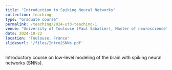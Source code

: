 ```yaml
---
title: "Introduction to Spiking Neural Networks"
collection: teaching
type: "Graduate course"
permalink: /teaching/2024-ut3-teaching-1
venue: "University of Toulouse (Paul Sabatier), Master of neuroscience"
date: 2024-10-22
location: "Toulouse, France"
slidesurl: '/files/Intro2SNNs.pdf'
---
```


Introductory course on low-level modeling of the brain with spiking neural networks (SNNs).

